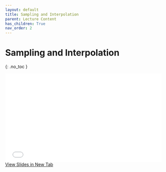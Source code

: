 ```yaml
---
layout: default
title: Sampling and Interpolation
parent: Lecture Content
has_children: True
nav_order: 2
---
```


<script type="text/javascript" async
  src="https://cdn.mathjax.org/mathjax/latest/MathJax.js?config=TeX-MML-AM_CHTML">
</script>



# Sampling and Interpolation
{: .no_toc }



<div style="overflow: hidden;
  padding-top: 56.25%;
  position: relative">
  <iframe src="content/Sampling.pdf" title="Processes" scrolling="no" frameborder="0"
    style="border: 0;
   height: 100%;
   left: 0;
   position: absolute;
   top: 0;
   width: 100%;">
   <p>Your browser does not support iframes.</p>
 </iframe>
</div>
<a href="content/Sampling.pdf" target="_blank">View Slides in New Tab</a>



<!-- See [**this link**](https://github.com/June-Skeeter/Module6_GEOS270/blob/main/docs/content/Nov_17.pdf) for a .pdf copy of the lecture (*note the formatting is not perfect*)

See [**this link**](https://github.com/June-Skeeter/Module6_GEOS270/blob/main/docs/content/Error_Examples.zip) if you would like a copy of the ArcPro Error_Examples project file to play around with on your own. -->

<!-- 
<details open markdown="block">
  <summary>
    Table of contents
  </summary>
  {: .text-delta }
1. TOC
{:toc}
</details> -->

<!-- 
# Data Quality in GIS
 -->


<!-- For our purposes, we will use the work **uncertainty** to describe all problems that arise from our imperfect understanding of the world, our inability to measure it exactly, and our imperfect nature when translating the real world to the GIS.  You can think of it using the equation:

$$
\begin{align*}
Uncertainty = Error (precision + accuracy) + ambiguity + vagueness + logical flaws
\end{align*}
$$

Data quality is mostly a measure of how good a particular dataset is to your needs.  It is up to GIS users to assess data to determine if it is appropriate to their needs and use case.  There is no standardized measure of data quality for GIS products.  
* May pass through many hands before flaws are discovered
* You have to trust that the data was collected correctly and that it was processed in a correct and appropriate manner
* There is a risk of the user misinterpreting otherwise valid products due to lack of experience, knowledge, or skill.

<img src="content/images/cake.jpg" alt="missing" class="inline" width="500">

Unlike say ... baking, GIS products don’t have obvious evidence of their own inadequacy.

# Uncertainty

## Errors: Accuracy and Precision

These terms are closely related, but the distinction is **very** important.  

<img src="content/images/16-accuracy-vs-precision.png" alt="missing" class="inline" width="500">

**Accuracy**: The degree to which a set of measurements correctly matches the real world values.  How close are we to the real value?
* If there is a consistent (systematic) offset from that real world value, our measurements are inaccurate. Inaccurate measurements have a **bias**.

**Precision**: The degree of agreement between multiple measurements of the same real world phenomena. How repeatable is a measurement? 
* If you take five measurements of the same feature, how likely are they to be similar?  Lack of precision can be attributed to random (**unbiased**) errors.

## Vagueness and Ambiguity

These two terms are very closely related.  The main distinction, its vagueness is about lack of information, ambiguity is about multiple options.

**Vagueness**: When something is not clearly stated or expressed.  Vagueness arises when boundaries or definitions are poorly defined.  eg. The word “bank” can refer to a financial institution or a riverside.
* Boundaries may not be clearly defined.  eg. Where does a forest end?
* Data may be an estimate.  eg. Stats Canada census long form - only samples 20% of the population.  Questions pertaining to: racial identity, income, hosing cost, etc. are all drawn from estimates.  It is highly unlikely the number presented by Stats Canada are **exactly** representative of the real value.
* The position of objects are unclear or changeable.  eg. Fraser river boundary file - Is it the low water line? mean water level? high water line?

Can you see the grizzly in this picture?
<img src="content/images/vague.jpg" alt="missing" class="inline" width="500">

**Ambiguity**: Uncertain in meaning.  Ambiguity arises when something can be interpreted in more than one way.  eg. stating that an action “may be appropriate” reduces the clarity about whether or not the action should be performed.
* Labels can often apply to multiple features: does “London” refer to London, UK or London, Ontario, Canada?
* Multiple points of interest may be located near a label: which one does it refer to?

Lots of incidents clustered together
<img src="content/images/bc_roads.png" alt="missing" class="inline" width="500">

## Misunderstandings & Logical Flaws

There are a near infinite number of ways we can misunderstand or misinterpret a system.  The misunderstanding of a problem must be evaluated on a case by case bases.  I'll discuss a few key ones below in a bit.


---

# Quantifying Errors

Even if there is no standard measure of uncertainty in GIS, it can be helpful to use some statistical methods to quantify error.  These measures won't tell us for sure that we are correct, but they can give us some insight.

<img src="content/images/16-accuracy-vs-precision2.png" alt="missing" class="inline" width="500">

## Quantifying Accuracy

We can gauge the accuracy of an observation/estimate by comparing them to know true values.  This is not always feasible, but when we have enough information, we can do it.  If $$x$$ is an observed/estimated value, $$t$$ is a the true value, and we have *N* total:

**Mean Absolute Error (MAE)**: The absolute value of the error for each estimate, averaged over all values.  Gives us an idea of how close the set of observations/estimates tend to be to the truth.

$$
\begin{align*}
  & MAE = \frac{\sum_{i=1}^N \lvert{x_i-t_i}\rvert}{N}
\end{align*}
$$

**Mean Squared Error**: The squared value of the error for each estimate, averaged over all values.  Similar to MAE, but more harshly penalized **large** deviations.  But, squaring means the value is **not** in the same units as the original value.

$$
\begin{align*}
  & MSE = \frac{\sum_{i=1}^N \left({x_i-t_i}\right)^2}{N}
\end{align*}
$$

**Root Mean Squared Error (RMSE)**: Same as MSE, but taking the square root, puts RMSE back in the units of the estimate.

$$
\begin{align*}
  & RMSE = \sqrt{\frac{\sum_{i=1}^N \left({x_i-t_i}\right)^2}{N}}
\end{align*}
$$


<img src="content/images/zscore.png" alt="missing" class="inline" width="500">

## Quantifying Precision

We can quantify the precision of an estimate by looking at the spread of a dataset.  If $$x$$ is an observation/estimate, and $$\overline{X}$$ is the s

**Standard Deviation ($$\sigma$$)**: It is similar to RMSE, but instead of characterizing error, it the dispersion of a dataset.

$$
\begin{align*}
\sigma=\sqrt{\frac{\sum_{i=1}^N \left({x_i-\overline{X}}\right)^2}{N}}
\end{align*}
$$

**Confidence Intervals (CI)**: The standard deviation can be used to gauge our confidence in the average value of an estimate.  If all the $$x$$ values are close together, we have higher confidence in $$\overline{X}$$.  If they are more dispersed, we have lower confidence in $$\overline{X}$$.  It is the ratio of $$\sigma$$ to the $$\sqrt{N}$$, multiplied by a [z score](content/images/zscore.png)


$$
\begin{align*}
CI = \frac{\sigma}{\sqrt{N}} z
\end{align*}
$$

## Qualifying Ambiguity and Vagueness

Ambiguity and Vagueness are more difficult to quantify numerically.  The key to addressing these issues is to present things clearly and thoroughly.  It is important to be as thorough, explicit, and transparent as possible when conducting and describing your work.

---

# Sources of Error & Uncertainty

## Data Measurement and Entry

In many cases, sources of error are out of our control.  The tools we rely on to collect information are only so precise, there is a limit to how close we can measure things.  **Sometimes** they are thing we can control, such as typos furring tabular data entry or digitizing errors when manually creating shapes.  There are three types of error than can occur when features are digitized (especially when done by hand):

* **Gaps**: Places where there should be a feature, but there is not
* **Overlaps**: Where one polygon sits over another polygon
* **Slivers**: Where a new feature is created between two features when it should not be

<img src="content/images/digitizing.jpg" alt="missing" class="inline" width="500">

## Data Resolution

Data resolution impacts both accuracy & precision.
* Lower resolution data is by definition less precise, but not necessarily less accurate.
* High resolution data can be very precise, but still be biased.
* What do you do if your data are collected at different resolutions?
* Resolution applies to **Time** as well as **Space**
  * Maybe your data is out dated?
  * Maybe your analysis spans a long time period - what census years should you use?  How do you work with data that spans multiple years?
    - I'll give an example of that next week.

## Data Processing, Conversion, and Projection

Even with ‘perfect’ data, a series of complex GIS operations on good-quality, highly precise, and error-free data can still add uncertainty.
* Each task performed in a GIS increases that level of uncertainty!
* Tasks may perform generalizations, may re-project data into different coordinate systems, may perform mathematical transformations that introduce errors (raster to vector conversion and vice versa).
* Tasks can be performed incorrectly or with the different settings than intended

## Logical Fallacies: Flaws in our Thinking

A logical fallacy is a flaw in our reasoning that undermine the logic of our argument.  They can be made both by accident and on purpose.  They can often be identified because there is a lack of evidence to support the claims/decisions made, or evidence being presented in a misleading or untrue.

* “Hasty generalizations” are an example of logical fallacies: ‘I saw a violent protester on TV … Protesters are inciting violence.’

### Labels and Boundaries

Since geographic phenomena often don’t have clear, natural units, we are often forced to assign zones and labels in our work (eg. census tracts).
* This is a convenient way of simplifying complex processes.
* However, these boundaries/labels are often **vague** and/or **ambiguous**.
* They may be difficult to defend because they are arbitrary.
* Where to draw a boundary, and what to call a zone are likely to vary significantly between different people/groups.

### Data Aggregation

Much of the data we use to learn about society is collected in aggregate.  We take average values for many individuals within a group or area (eg. **Census Data**)
* This lets us explore the average case for each group/area
* It allows us to explore the make up or attributes of different groups or regions
* This can be useful for comparing different areas, to determine where resources should be and where they can be taken away

The ***ecological fallacy*** is an issue related to how we interpret statistical data when taking data collected from a group and applying that to individuals within that group.  Census data is averaged for an area, the information about individual values is lost.  You cannot learn about individuals within the group or area based on the aggregate data for that group/area.  Basically - don't make assumptions about individuals.

* The median income for my census tract is $2491/month
  * I don’t make that much …

The **Modifiable Aerial Unit Problem** (MAUP) relates to how we choose to draw boundaries.  Modifiable, arbitrary boundaries that have little justification can have a significant impact on values given to aggregated (combined) areas.  Related to the Ecological Fallacy.  When areas are grouped together, the way you choose to group them can change the values of the groups

<img src="content/images/MAUP1.png" alt="missing" class="inline" width="500">

The big issues is that data collected at a finer level of detail is being combined into larger areas of lower detail.  Not only are we losing information, but what information remains can be easily manipulated.  We can use this property to imply things about the data that are not necessarily true

<img src="content/images/gerrymander.png" alt="missing" class="inline" width="500">


The **Atomistic** fallacy occurs when we assume we can combine already aggregated data and aggregate it again at an even higher level For example:
* If you take the average income by census dissemination areas and average those again for the city Vancouver
  * You won't get the correct average, because you're comparing across units of different sizes/populations.
* The US Electoral College: Totaling votes **per** state, then totaling "delegates" **by** state.

<img src="content/images/atomistic.png" alt="missing" class="inline" width="500">
 -->


